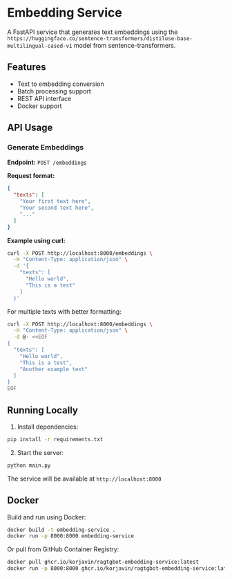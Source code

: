 # Embedding Service

A FastAPI service that generates text embeddings using the `https://huggingface.co/sentence-transformers/distiluse-base-multilingual-cased-v1` model from sentence-transformers.

## Features

- Text to embedding conversion
- Batch processing support
- REST API interface
- Docker support

## API Usage

### Generate Embeddings

**Endpoint:** `POST /embeddings`

**Request format:**
```json
{
  "texts": [
    "Your first text here",
    "Your second text here",
    "..."
  ]
}
```

**Example using curl:**
```bash
curl -X POST http://localhost:8000/embeddings \
  -H "Content-Type: application/json" \
  -d '{
    "texts": [
      "Hello world",
      "This is a test"
    ]
  }'
```

For multiple texts with better formatting:
```bash
curl -X POST http://localhost:8000/embeddings \
  -H "Content-Type: application/json" \
  -d @- <<EOF
{
  "texts": [
    "Hello world",
    "This is a test",
    "Another example text"
  ]
}
EOF
```

## Running Locally

1. Install dependencies:
```bash
pip install -r requirements.txt
```

2. Start the server:
```bash
python main.py
```

The service will be available at `http://localhost:8000`

## Docker

Build and run using Docker:

```bash
docker build -t embedding-service .
docker run -p 8000:8000 embedding-service
```

Or pull from GitHub Container Registry:

```bash
docker pull ghcr.io/korjavin/ragtgbot-embedding-service:latest
docker run -p 8000:8000 ghcr.io/korjavin/ragtgbot-embedding-service:latest
```